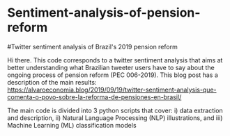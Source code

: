# Sentiment-analysis-of-pension-reform
#Twitter sentiment analysis of Brazil's 2019 pension reform

Hi there. This code corresponds to a twitter sentiment analysis that aims at better understanding what Brazilian tweeter users 
have to say about the ongoing process of pension reform (PEC 006-2019). This blog post has a description of the main results:
https://alvaroeconomia.blog/2019/09/19/twitter-sentiment-analysis-que-comenta-o-povo-sobre-la-reforma-de-pensiones-en-brasil/

The main code is divided into 3 python scripts that cover: i) data extraction and description, ii) Natural Language Processing (NLP) illustrations, 
and iii) Machine Learning (ML) classification models
